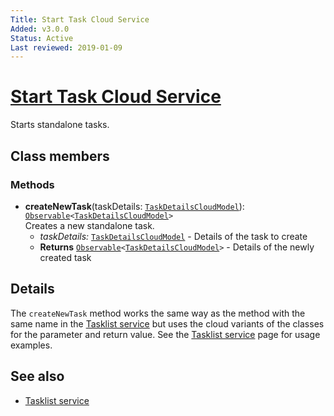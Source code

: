 ```yaml
---
Title: Start Task Cloud Service
Added: v3.0.0
Status: Active
Last reviewed: 2019-01-09
---
```


# [Start Task Cloud Service](../../lib/process-services-cloud/src/lib/task/start-task/services/start-task-cloud.service.ts "Defined in start-task-cloud.service.ts")

Starts standalone tasks. 

## Class members

### Methods

-   **createNewTask**(taskDetails: [`TaskDetailsCloudModel`](../../lib/process-services-cloud/src/lib/task/start-task/models/task-details-cloud.model.ts)): [`Observable`](http://reactivex.io/documentation/observable.html)`<`[`TaskDetailsCloudModel`](../../lib/process-services-cloud/src/lib/task/start-task/models/task-details-cloud.model.ts)`>`<br/>
    Creates a new standalone task.
    -   _taskDetails:_ [`TaskDetailsCloudModel`](../../lib/process-services-cloud/src/lib/task/start-task/models/task-details-cloud.model.ts)  - Details of the task to create
    -   **Returns** [`Observable`](http://reactivex.io/documentation/observable.html)`<`[`TaskDetailsCloudModel`](../../lib/process-services-cloud/src/lib/task/start-task/models/task-details-cloud.model.ts)`>` - Details of the newly created task

## Details

The `createNewTask` method works the same way as the method with the same name in the
[Tasklist service](../process-services/tasklist.service.md)
but uses the cloud variants of the classes for the parameter and return value. See the
[Tasklist service](../process-services/tasklist.service.md) page for usage examples.

## See also

-   [Tasklist service](../process-services/tasklist.service.md)
